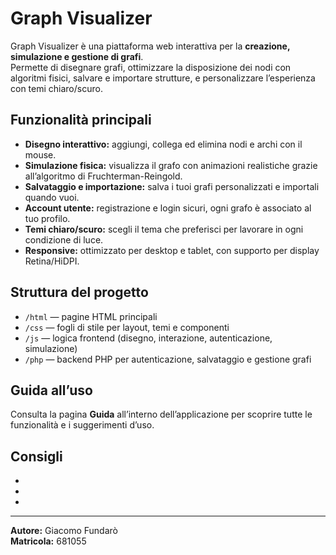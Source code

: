 # Graph Visualizer

Graph Visualizer è una piattaforma web interattiva per la **creazione, simulazione e gestione di grafi**.  
Permette di disegnare grafi, ottimizzare la disposizione dei nodi con algoritmi fisici, salvare e importare strutture, e personalizzare l’esperienza con temi chiaro/scuro.

## Funzionalità principali

- **Disegno interattivo:** aggiungi, collega ed elimina nodi e archi con il mouse.
- **Simulazione fisica:** visualizza il grafo con animazioni realistiche grazie all’algoritmo di Fruchterman-Reingold.
- **Salvataggio e importazione:** salva i tuoi grafi personalizzati e importali quando vuoi.
- **Account utente:** registrazione e login sicuri, ogni grafo è associato al tuo profilo.
- **Temi chiaro/scuro:** scegli il tema che preferisci per lavorare in ogni condizione di luce.
- **Responsive:** ottimizzato per desktop e tablet, con supporto per display Retina/HiDPI.

## Struttura del progetto

- `/html` — pagine HTML principali
- `/css` — fogli di stile per layout, temi e componenti
- `/js` — logica frontend (disegno, interazione, autenticazione, simulazione)
- `/php` — backend PHP per autenticazione, salvataggio e gestione grafi

## Guida all’uso

Consulta la pagina **Guida** all’interno dell’applicazione per scoprire tutte le funzionalità e i suggerimenti d’uso.

## Consigli

<!-- Compila qui i tuoi consigli personali per l’uso, la manutenzione o lo sviluppo del progetto. -->

- 
- 
- 

---

**Autore:** Giacomo Fundarò  
**Matricola:** 681055
